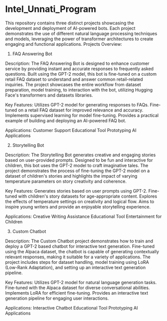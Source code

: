 # Intel_Unnati_Program
This repository contains three distinct projects showcasing the development and deployment of AI-powered bots. Each project demonstrates the use of different natural language processing techniques and models, leveraging the power of transformer architectures to create engaging and functional applications.
Projects Overview:

1. FAQ Answering Bot
   
Description:
The FAQ Answering Bot is designed to enhance customer service by providing instant and accurate responses to frequently asked questions. Built using the GPT-2 model, this bot is fine-tuned on a custom retail FAQ dataset to understand and answer common retail-related inquiries. The project showcases the entire workflow from dataset preparation, model training, to interaction with the bot, utilizing Hugging Face's transformers and datasets libraries.

Key Features:
Utilizes GPT-2 model for generating responses to FAQs.
Fine-tuned on a retail FAQ dataset for improved relevance and accuracy.
Implements supervised learning for model fine-tuning.
Provides a practical example of building and deploying an AI-powered FAQ bot.

Applications:
Customer Support
Educational Tool
Prototyping AI Applications


2. Storytelling Bot
   
Description:
The Storytelling Bot generates creative and engaging stories based on user-provided prompts. Designed to be fun and interactive for children, this bot uses the GPT-2 model to craft imaginative tales. The project demonstrates the process of fine-tuning the GPT-2 model on a dataset of children's stories and highlights the impact of varying temperature parameters on story creativity and coherence.

Key Features:
Generates stories based on user prompts using GPT-2.
Fine-tuned with children's story datasets for age-appropriate content.
Explores the effects of temperature settings on creativity and logical flow.
Aims to inspire young writers and provide an enjoyable storytelling experience.

Applications:
Creative Writing Assistance
Educational Tool
Entertainment for Children

3. Custom Chatbot
   
Description:
The Custom Chatbot project demonstrates how to train and deploy a GPT-2 based chatbot for interactive text generation. Fine-tuned using the Alpaca dataset, the chatbot is capable of generating contextually relevant responses, making it suitable for a variety of applications. The project includes steps for dataset handling, model training using LoRA (Low-Rank Adaptation), and setting up an interactive text generation pipeline.

Key Features:
Utilizes GPT-2 model for natural language generation tasks.
Fine-tuned with the Alpaca dataset for diverse conversational abilities.
Implements LoRA for efficient fine-tuning.
Provides an interactive text generation pipeline for engaging user interactions.

Applications:
Interactive Chatbot
Educational Tool
Prototyping AI Applications
